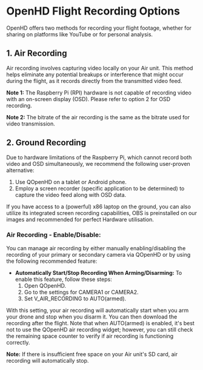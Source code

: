 # OpenHD Flight Recording Options

OpenHD offers two methods for recording your flight footage, whether for sharing on platforms like YouTube or for personal analysis.

## 1. Air Recording

Air recording involves capturing video locally on your Air unit. This method helps eliminate any potential breakups or interference that might occur during the flight, as it records directly from the transmitted video feed.

**Note 1:** The Raspberry Pi (RPI) hardware is not capable of recording video with an on-screen display (OSD). Please refer to option 2 for OSD recording.

**Note 2:** The bitrate of the air recording is the same as the bitrate used for video transmission.

## 2. Ground Recording

Due to hardware limitations of the Raspberry Pi, which cannot record both video and OSD simultaneously, we recommend the following user-proven alternative:

1. Use QOpenHD on a tablet or Android phone.
2. Employ a screen recorder (specific application to be determined) to capture the video feed along with OSD data.

If you have access to a (powerful) x86 laptop on the ground, you can also utilize its integrated screen recording capabilities, OBS is preinstalled on our images and recommended for perfect Hardware utilisation.

### Air Recording - Enable/Disable:

You can manage air recording by either manually enabling/disabling the recording of your primary or secondary camera via QOpenHD or by using the following recommended feature:

- **Automatically Start/Stop Recording When Arming/Disarming:**
  To enable this feature, follow these steps:
  1. Open QOpenHD.
  2. Go to the settings for CAMERA1 or CAMERA2.
  3. Set V_AIR_RECORDING to AUTO(armed).

With this setting, your air recording will automatically start when you arm your drone and stop when you disarm it. You can then download the recording after the flight. Note that when AUTO(armed) is enabled, it's best not to use the QOpenHD air recording widget; however, you can still check the remaining space counter to verify if air recording is functioning correctly.

**Note:** If there is insufficient free space on your Air unit's SD card, air recording will automatically stop.
